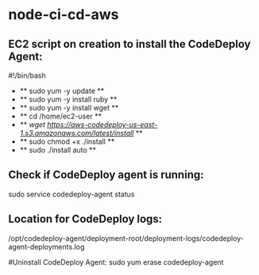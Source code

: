 # node-ci-cd-aws

## EC2 script on creation to install the CodeDeploy Agent: 

#!/bin/bash
- ** sudo yum -y update **
- ** sudo yum -y install ruby **
- ** sudo yum -y install wget **
- ** cd /home/ec2-user **
- ** _wget https://aws-codedeploy-us-east-1.s3.amazonaws.com/latest/install_ **
- ** sudo chmod +x ./install **
- ** sudo ./install auto **

## Check if CodeDeploy agent is running:
sudo service codedeploy-agent status

## Location for CodeDeploy logs:
/opt/codedeploy-agent/deployment-root/deployment-logs/codedeploy-agent-deployments.log

#Uninstall CodeDeploy Agent:
sudo yum erase codedeploy-agent
